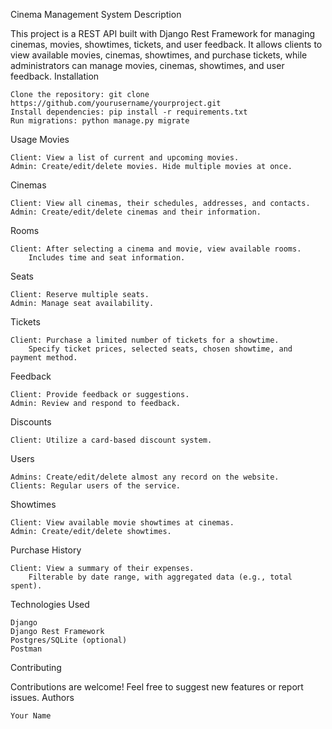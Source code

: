 Cinema Management System
Description

This project is a REST API built with Django Rest Framework for managing cinemas, movies, showtimes, tickets, and user feedback. It allows clients to view available movies, cinemas, showtimes, and purchase tickets, while administrators can manage movies, cinemas, showtimes, and user feedback.
Installation

    Clone the repository: git clone https://github.com/yourusername/yourproject.git
    Install dependencies: pip install -r requirements.txt
    Run migrations: python manage.py migrate

Usage
Movies

    Client: View a list of current and upcoming movies.
    Admin: Create/edit/delete movies. Hide multiple movies at once.

Cinemas

    Client: View all cinemas, their schedules, addresses, and contacts.
    Admin: Create/edit/delete cinemas and their information.

Rooms

    Client: After selecting a cinema and movie, view available rooms.
        Includes time and seat information.

Seats

    Client: Reserve multiple seats.
    Admin: Manage seat availability.

Tickets

    Client: Purchase a limited number of tickets for a showtime.
        Specify ticket prices, selected seats, chosen showtime, and payment method.

Feedback

    Client: Provide feedback or suggestions.
    Admin: Review and respond to feedback.

Discounts

    Client: Utilize a card-based discount system.

Users

    Admins: Create/edit/delete almost any record on the website.
    Clients: Regular users of the service.

Showtimes

    Client: View available movie showtimes at cinemas.
    Admin: Create/edit/delete showtimes.

Purchase History

    Client: View a summary of their expenses.
        Filterable by date range, with aggregated data (e.g., total spent).

Technologies Used

    Django
    Django Rest Framework
    Postgres/SQLite (optional)
    Postman

Contributing

Contributions are welcome! Feel free to suggest new features or report issues.
Authors

    Your Name